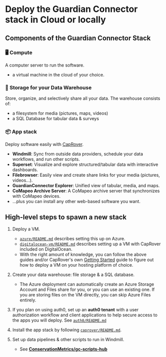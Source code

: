 # Deploy the Guardian Connector stack in Cloud or locally

## Components of the Guardian Connector Stack

### 🖥️ Compute

A computer server to run the software.

- a virtual machine in the cloud of your choice.

### 📂 Storage for your Data Warehouse

Store, organize, and selectively share all your data. The warehouse consists of:

- a filesystem for media (pictures, maps, videos)
- a SQL Database for tabular data & surveys

### 📦 App stack

Deploy software easily with [CapRover](https://caprover.com/).

- **Windmill**: Sync from outside data providers, schedule your data workflows, and run other scripts.
- **Superset**: Visualize and explore structured/tabular data with interactive dashboards.
- **Filebrowser**: Easily view and create share links for your media (pictures, videos...).
- **GuardianConnector Explorer**: Unified view of tabular, media, and maps.
- **CoMapeo Archive Server**: A CoMapeo archive server that synchronizes with CoMapeo devices.
- ...plus you can install any other web-based software you want.

## High-level steps to spawn a new stack

1. Deploy a VM.
    - [`azure/README.md`](azure/README.md) describes setting this up on Azure.
    - [`digitalocean-vm/README.md`](digitalocean-vm/README.md) describes setting up a VM with CapRover included on DigitalOcean.
    - With the right amount of knowledge, you can follow the above guides and/or CapRover's own [Getting Started](https://caprover.com/docs/get-started.html) guide to figure out how to deploy a VM on your hosting platform of choice.

2. Create your data warehouse: file storage & a SQL database.
    - The Azure deployment can automatically create an Azure Storage Account and Files share for you, or you can use an existing one. If you are storing files on the VM directly, you can skip Azure Files entirely.
2. If you plan on using auth0, set up an **auth0 tenant** with a user authorization workflow and client applications to help secure access to the apps you will deploy. See [`auth0/README.md`](auth0/README.md)

3. Install the app stack by following [`caprover/README.md`](https://github.com/ConservationMetrics/gc-forge/blob/main/caprover/README.md).
4. Set up data pipelines & other scripts to run in Windmill.
    - See [**ConservationMetrics/gc-scripts-hub**](https://github.com/ConservationMetrics/gc-scripts-hub/)

